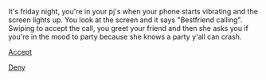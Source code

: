  It's friday night, you're in your pj's when your phone starts vibrating and the screen lights up. You look at the screen and it says "Bestfriend calling". Swiping to accept the call, you greet your friend and then she asks you if you're in the mood to party because she knows a party y'all can crash.
 
 [Accept](acceptinvite.md)
 
 [Deny]()